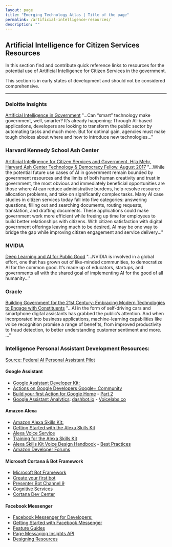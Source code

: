 ```yaml
---
layout: page
title: "Emerging Technology Atlas | Title of the page"
permalink: /artificial-intelligence-resources/
description: ""
---
```


## Artificial Intelligence for Citizen Services Resources

<p>In this section find and contribute quick reference links to resources for the potential use of Artificial Intelligence for Citizen Services in the government.</p>

<p> This section is in early states of development and should not be considered comprehensive.</p>

***

### Deloitte Insights
<a href="https://dupress.deloitte.com/dup-us-en/focus/cognitive-technologies/artificial-intelligence-government-summary.html">Artificial Intelligence in Government</a> "...Can “smart” technology make government, well, smarter? It’s already happening: Through AI-based applications, developers are looking to transform the public sector by automating tasks and much more. But for optimal gain, agencies must make tough choices about where and how to introduce new technologies..."

### Harvard Kennedy School Ash Center
<a href="https://ash.harvard.edu/files/ash/files/artificial_intelligence_for_citizen_services.pdf">Artificial Intelligence for Citizen Services
and Government. Hila Mehr, Harvard Ash Center Technology & Democracy Fellow, August 2017</a>
"...While the potential future use cases of AI in government remain bounded by government resources and the limits of both human creativity and trust in government, the most obvious and immediately beneficial opportunities are those where AI can reduce administrative burdens, help resolve resource allocation problems, and take on significantly complex tasks. Many AI case studies in citizen services today fall into five categories: answering questions, filling out and searching documents, routing requests, translation, and drafting documents. These applications could make government work more efficient while freeing up time for employees to build better relationships with citizens. With citizen satisfaction with digital government offerings leaving much to be desired, AI may be one way to bridge the gap while improving citizen engagement and service delivery..."

### NVIDIA
<a href="https://www.nvidia.com/en-us/deep-learning-ai/industries/public-good/">Deep Learning and AI for Public Good</a> "...NVIDIA is involved in a global effort, one that has grown out of like-minded communities, to democratize AI for the common good. It’s made up of educators, startups, and governments all with the shared goal of implementing AI for the good of all humanity..."

### Oracle
<a href="http://www.oracle.com/us/industries/public-sector/build-gov-21-century-br-2389343.pdf">Building Government
for the 21st Century: Embracing Modern Technologies to Engage with Constituents</a>
"...AI in the form of self-driving cars and smartphone digital assistants has grabbed the public’s attention. And when incorporated into business applications, machine-learning capabilities like voice recognition promise a range of benefits,
from improved productivity to fraud detection, to better understanding customer sentiment and more. ..."

### Intelligence Personal Assistant Development Resources:
<a href="https://github.com/GSA/AI-Assistant-Pilot/wiki/Resources">Source: Federal AI Personal Assistant Pilot</a>

#### Google Assistant
- [Google Assistant Developer Kit:](https://developers.google.com/actions/) 
- [Actions on Google Developers Google+ Community](https://plus.google.com/communities/105684267327487893574)
- [Build your first Action for Google Home](https://medium.com/google-cloud/building-your-first-action-for-google-home-in-30-minutes-ec6c65b7bd32) - [Part 2](https://medium.com/google-cloud/building-your-first-action-for-google-home-part-2-594888a8c09b)
- [Google Assistant Analytics](https://developers.google.com/actions/tools/analytics): [dashbot.io](https://www.dashbot.io/googlehome) - [Voicelabs.co](https://insights.voicelabs.co/assistant)

#### Amazon Alexa
- [Amazon Alexa Skills Kit:](https://developer.amazon.com/alexa-skills-kit)
- [Getting Started with the Alexa Skills Kit](https://developer.amazon.com/public/solutions/alexa/alexa-skills-kit/getting-started-guide)
- [Alexa Voice Service](https://developer.amazon.com/alexa-voice-service)
- [Training for the Alexa Skills Kit](https://developer.amazon.com/alexa-skills-kit/alexa-skills-developer-training#BEGINNER)
- [Alexa Skills Kit Voice Design Handbook](https://developer.amazon.com/public/solutions/alexa/alexa-skills-kit/docs/alexa-skills-kit-voice-design-handbook) - [Best Practices](https://developer.amazon.com/public/solutions/alexa/alexa-skills-kit/docs/alexa-skills-kit-voice-design-best-practices)
- [Amazon Developer Forums](https://forums.developer.amazon.com/spaces/165/index.html)

#### Microsoft Cortana & Bot Framework
- [Microsoft Bot Framework](https://dev.botframework.com)
- [Create your first bot](https://azure.microsoft.com/services/bot-service)
- [Presenter Bot Channel 9](http://aka.ms/PresenterBot)
- [Cognitive Services](https://azure.microsoft.com/en-us/services/cognitive-services)
- [Cortana Dev Center](https://developer.microsoft.com/en-us/cortana)

#### Facebook Messenger
- [Facebook Messenger for Developers:](https://developers.facebook.com/docs/messenger-platform)
- [Getting Started with Facebook Messenger](https://developers.facebook.com/docs/messenger-platform/getting-started)
- [Feature Guides](https://developers.facebook.com/docs/messenger-platform/guides)
- [Page Messaging Insights API](https://developers.facebook.com/docs/messenger-platform/insights/page-messaging)
- [Designing Resources](https://developers.facebook.com/docs/messenger-platform/design-resources)

